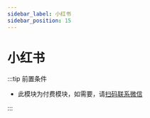 ```yaml
---
sidebar_label: 小红书
sidebar_position: 15
---
```


# 小红书

:::tip 前置条件

- 此模块为付费模块，如需要，请[扫码联系微信](/img/wechat.png)

:::
